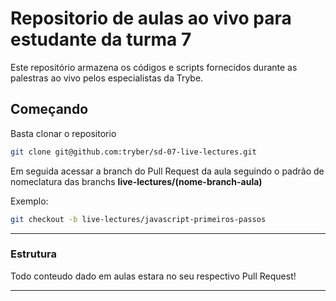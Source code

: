# Repositorio de aulas ao vivo para estudante da turma 7

Este repositório armazena os códigos e scripts fornecidos durante as palestras ao vivo pelos especialistas da Trybe.

## Começando

Basta clonar o repositorio

```sh
git clone git@github.com:tryber/sd-07-live-lectures.git
```

Em seguida acessar a branch do Pull Request da aula seguindo o padrão de nomeclatura das branchs **live-lectures/(nome-branch-aula)**

Exemplo:
```sh
git checkout -b live-lectures/javascript-primeiros-passos
```

---

### Estrutura

Todo conteudo dado em aulas estara no seu respectivo Pull Request!

---
